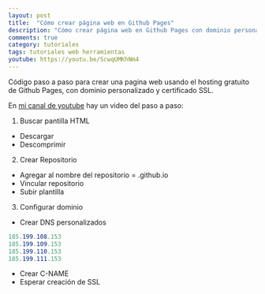 ```yaml
---
layout: post
title:  "Cómo crear página web en Github Pages"
description: "Cómo crear página web en Github Pages con dominio personalizado"
comments: true
category: tutoriales
tags: tutoriales web herramientas
youtube: https://youtu.be/ScwqUMKhNm4
---
```

Código paso a paso para crear una pagina web usando el hosting gratuito de Github Pages, con dominio personalizado y certificado SSL.

En <a target="_blank" href="{{ page.youtube }}">mi canal de youtube</a> hay un video del paso a paso:
 
1. Buscar pantilla HTML
- Descargar
- Descomprimir

2. Crear Repositorio
- Agregar al nombre del repositorio = .github.io
- Vincular repositorio
- Subir plantilla

3. Configurar dominio
- Crear DNS personalizados
```csharp
185.199.108.153
185.199.109.153
185.199.110.153
185.199.111.153
``` 
- Crear C-NAME
- Esperar creación de SSL
